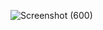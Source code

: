 ![Screenshot (600)](https://github.com/user-attachments/assets/ec0c8700-cb82-4698-98b9-d8eee35c4ca9)
